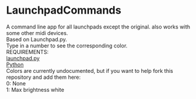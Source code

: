 # LaunchpadCommands
A command line app for all launchpads except the original. also works with some other midi devices.
<br>
Based on Launchpad.py.
<br>
Type in a number to see the corresponding color.
<br>
REQUIREMENTS:
<br>
[launchpad.py](https://github.com/FMMT666/launchpad.py)
<br>
[Python](https://www.python.org/) <br>
Colors are currently undocumented, but if you want to help fork this repository and add them here: <br>
0: None<br>
1: Max brightness white
